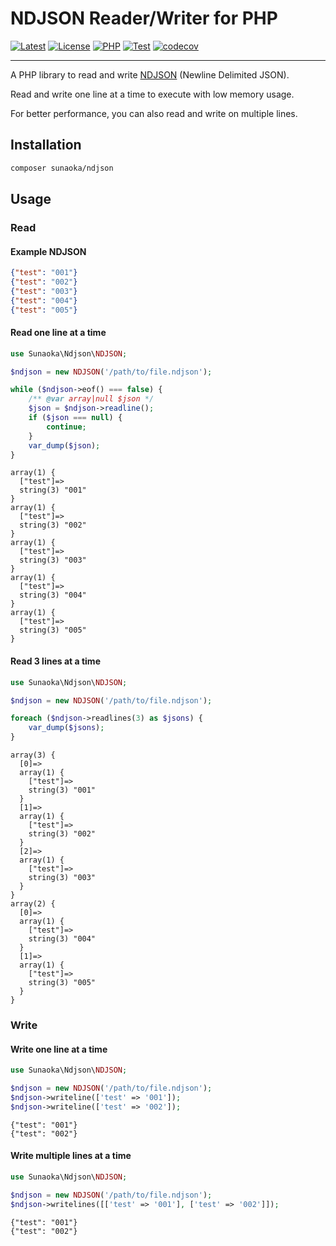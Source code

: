 # NDJSON Reader/Writer for PHP

[![Latest](https://poser.pugx.org/sunaoka/ndjson/v)](https://packagist.org/packages/sunaoka/ndjson)
[![License](https://poser.pugx.org/sunaoka/ndjson/license)](https://packagist.org/packages/sunaoka/ndjson)
[![PHP](https://img.shields.io/packagist/php-v/sunaoka/ndjson)](composer.json)
[![Test](https://github.com/sunaoka/ndjson/actions/workflows/test.yml/badge.svg)](https://github.com/sunaoka/ndjson/actions/workflows/test.yml)
[![codecov](https://codecov.io/gh/sunaoka/ndjson/branch/develop/graph/badge.svg)](https://codecov.io/gh/sunaoka/ndjson)

---

A PHP library to read and write [NDJSON](http://ndjson.org/) (Newline Delimited JSON).

Read and write one line at a time to execute with low memory usage.

For better performance, you can also read and write on multiple lines.

## Installation

```bash
composer sunaoka/ndjson
```

## Usage

### Read

#### Example NDJSON

```json
{"test": "001"}
{"test": "002"}
{"test": "003"}
{"test": "004"}
{"test": "005"}
```

#### Read one line at a time

```php
use Sunaoka\Ndjson\NDJSON;

$ndjson = new NDJSON('/path/to/file.ndjson');

while ($ndjson->eof() === false) {
    /** @var array|null $json */
    $json = $ndjson->readline();
    if ($json === null) {
        continue;
    }
    var_dump($json);
}
```

```
array(1) {
  ["test"]=>
  string(3) "001"
}
array(1) {
  ["test"]=>
  string(3) "002"
}
array(1) {
  ["test"]=>
  string(3) "003"
}
array(1) {
  ["test"]=>
  string(3) "004"
}
array(1) {
  ["test"]=>
  string(3) "005"
}
```

#### Read 3 lines at a time

```php
use Sunaoka\Ndjson\NDJSON;

$ndjson = new NDJSON('/path/to/file.ndjson');

foreach ($ndjson->readlines(3) as $jsons) {
    var_dump($jsons);
}
```

```
array(3) {
  [0]=>
  array(1) {
    ["test"]=>
    string(3) "001"
  }
  [1]=>
  array(1) {
    ["test"]=>
    string(3) "002"
  }
  [2]=>
  array(1) {
    ["test"]=>
    string(3) "003"
  }
}
array(2) {
  [0]=>
  array(1) {
    ["test"]=>
    string(3) "004"
  }
  [1]=>
  array(1) {
    ["test"]=>
    string(3) "005"
  }
}

```

### Write

#### Write one line at a time

```php
use Sunaoka\Ndjson\NDJSON;

$ndjson = new NDJSON('/path/to/file.ndjson');
$ndjson->writeline(['test' => '001']);
$ndjson->writeline(['test' => '002']);
```

```
{"test": "001"}
{"test": "002"}
```

#### Write multiple lines at a time

```php
use Sunaoka\Ndjson\NDJSON;

$ndjson = new NDJSON('/path/to/file.ndjson');
$ndjson->writelines([['test' => '001'], ['test' => '002']]);
```

```
{"test": "001"}
{"test": "002"}
```
